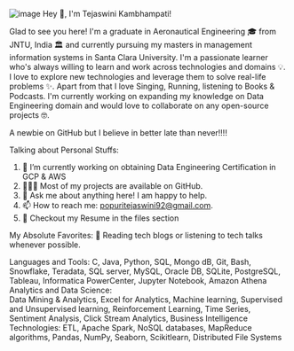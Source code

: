 ![image](https://user-images.githubusercontent.com/38468068/178387434-afb61835-bcb5-4b8d-9456-88985257d028.png)
Hey 👋, I'm Tejaswini Kambhampati!

Glad to see you here!  I'm a graduate in Aeronautical Engineering 🎓 from JNTU, India 🏛 and currently pursuing my masters in management information systems in Santa Clara University. I'm a passionate learner who's always willing to learn and work across technologies and domains 💡. I love to explore new technologies and leverage them to solve real-life problems ✨. Apart from that I love Singing, Running, listening to Books & Podcasts. I'm currently working on expanding my knowledge on Data Engineering domain and would love to collaborate on any open-source projects 🤓.

A newbie on GitHub but I believe in better late than never!!!! 

Talking about Personal Stuffs:
  1. 🚀   I’m currently working on obtaining Data Engineering Certification in GCP & AWS
  2. 👨🏻‍💻   Most of my projects are available on GitHub.
  3. 💬   Ask me about anything here! I am happy to help.
  4. 📫   How to reach me: popuritejaswini92@gmail.com.
  5. 📝   Checkout my Resume in the files section

My Absolute Favorites:
     📰   Reading tech blogs or listening to tech talks whenever possible.

Languages and Tools:
     C, Java, Python, SQL, Mongo dB, Git, Bash, Snowflake, Teradata, SQL server, MySQL, Oracle DB, SQLite, PostgreSQL, Tableau, Informatica PowerCenter, Jupyter Notebook, Amazon Athena
Analytics and Data Science:  
     Data Mining & Analytics, Excel for Analytics, Machine learning, Supervised and Unsupervised learning, Reinforcement Learning, Time Series, Sentiment Analysis, Click Stream Analytics, Business Intelligence
Technologies: 
     ETL, Apache Spark, NoSQL databases, MapReduce algorithms, Pandas, NumPy, Seaborn, Scikitlearn, Distributed File Systems

